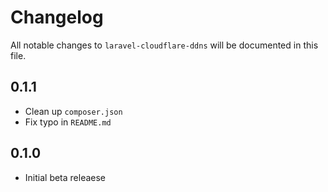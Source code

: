 # Changelog

All notable changes to `laravel-cloudflare-ddns` will be documented in this file.

## 0.1.1

- Clean up `composer.json`
- Fix typo in `README.md`
## 0.1.0

- Initial beta releaese
